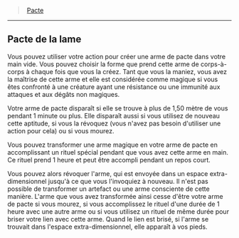 ﻿---
!GenericItem
Name: Pacte de la lame
Id: warlock_pact_hd.md#pacte-de-la-lame
ParentLink: warlock_pact_hd.md#pacte
ParentName: Pacte
NameLevel: 2
Attributes:
  Name: Pacte de la lame
  Markdown: >+
    ## <!--Name-->Pacte de la lame<!--/Name-->


    Vous pouvez utiliser votre action pour créer une arme de pacte dans votre main vide. Vous pouvez choisir la forme que prend cette arme de corps-à-corps à chaque fois que vous la créez. Tant que vous la maniez, vous avez la maîtrise de cette arme et elle est considérée comme magique si vous êtes confronté à une créature ayant une résistance ou une immunité aux attaques et aux dégâts non magiques.


    Votre arme de pacte disparaît si elle se trouve à plus de 1,50 mètre de vous pendant 1 minute ou plus. Elle disparaît aussi si vous utilisez de nouveau cette aptitude, si vous la révoquez (vous n'avez pas besoin d'utiliser une action pour cela) ou si vous mourez.


    Vous pouvez transformer une arme magique en votre arme de pacte en accomplissant un rituel spécial pendant que vous avez cette arme en main. Ce rituel prend 1 heure et peut être accompli pendant un repos court.


    Vous pouvez alors révoquer l'arme, qui est envoyée dans un espace extra-dimensionnel jusqu'à ce que vous l'invoquiez à nouveau. Il n'est pas possible de transformer un artefact ou une arme consciente de cette manière. L'arme que vous avez transformée ainsi cesse d'être votre arme de pacte si vous mourez, si vous accomplissez le rituel d'une durée de 1 heure avec une autre arme ou si vous utilisez un rituel de même durée pour briser votre lien avec cette arme. Quand le lien est brisé, si l'arme se trouvait dans l'espace extra-dimensionnel, elle apparaît à vos pieds.

AttributesDictionary: >+
  Name: Pacte de la lame

  Markdown: >+

    ## <!--Name-->Pacte de la lame<!--/Name-->





    Vous pouvez utiliser votre action pour créer une arme de pacte dans votre main vide. Vous pouvez choisir la forme que prend cette arme de corps-à-corps à chaque fois que vous la créez. Tant que vous la maniez, vous avez la maîtrise de cette arme et elle est considérée comme magique si vous êtes confronté à une créature ayant une résistance ou une immunité aux attaques et aux dégâts non magiques.





    Votre arme de pacte disparaît si elle se trouve à plus de 1,50 mètre de vous pendant 1 minute ou plus. Elle disparaît aussi si vous utilisez de nouveau cette aptitude, si vous la révoquez (vous n'avez pas besoin d'utiliser une action pour cela) ou si vous mourez.





    Vous pouvez transformer une arme magique en votre arme de pacte en accomplissant un rituel spécial pendant que vous avez cette arme en main. Ce rituel prend 1 heure et peut être accompli pendant un repos court.





    Vous pouvez alors révoquer l'arme, qui est envoyée dans un espace extra-dimensionnel jusqu'à ce que vous l'invoquiez à nouveau. Il n'est pas possible de transformer un artefact ou une arme consciente de cette manière. L'arme que vous avez transformée ainsi cesse d'être votre arme de pacte si vous mourez, si vous accomplissez le rituel d'une durée de 1 heure avec une autre arme ou si vous utilisez un rituel de même durée pour briser votre lien avec cette arme. Quand le lien est brisé, si l'arme se trouvait dans l'espace extra-dimensionnel, elle apparaît à vos pieds.



---
> [Pacte](hd_warlock_pact.md)

---

## Pacte de la lame

Vous pouvez utiliser votre action pour créer une arme de pacte dans votre main vide. Vous pouvez choisir la forme que prend cette arme de corps-à-corps à chaque fois que vous la créez. Tant que vous la maniez, vous avez la maîtrise de cette arme et elle est considérée comme magique si vous êtes confronté à une créature ayant une résistance ou une immunité aux attaques et aux dégâts non magiques.

Votre arme de pacte disparaît si elle se trouve à plus de 1,50 mètre de vous pendant 1 minute ou plus. Elle disparaît aussi si vous utilisez de nouveau cette aptitude, si vous la révoquez (vous n'avez pas besoin d'utiliser une action pour cela) ou si vous mourez.

Vous pouvez transformer une arme magique en votre arme de pacte en accomplissant un rituel spécial pendant que vous avez cette arme en main. Ce rituel prend 1 heure et peut être accompli pendant un repos court.

Vous pouvez alors révoquer l'arme, qui est envoyée dans un espace extra-dimensionnel jusqu'à ce que vous l'invoquiez à nouveau. Il n'est pas possible de transformer un artefact ou une arme consciente de cette manière. L'arme que vous avez transformée ainsi cesse d'être votre arme de pacte si vous mourez, si vous accomplissez le rituel d'une durée de 1 heure avec une autre arme ou si vous utilisez un rituel de même durée pour briser votre lien avec cette arme. Quand le lien est brisé, si l'arme se trouvait dans l'espace extra-dimensionnel, elle apparaît à vos pieds.

